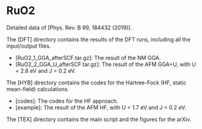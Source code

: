 # RuO2
Detailed data of [Phys. Rev. B 99, 184432 (2019)].

The [DFT] directory contains the results of the DFT runs, including all the input/output files.
- [RuO2_1_GGA_afterSCF.tar.gz]: The result of the NM GGA.
- [RuO2_2_GGA_U_afterSCF.tar.gz]: The result of the AFM GGA+U, with U = 2.8 eV and J = 0.2 eV.

The [HYB] directory contains the codes for the Hartree-Fock (HF, static mean-field) calculations.
- [codes]: The codes for the HF approach.
- [example]: The result of the AFM HF, with U = 1.7 eV and J = 0.2 eV.

The [TEX] directory contains the main script and the figures for the arXiv.
